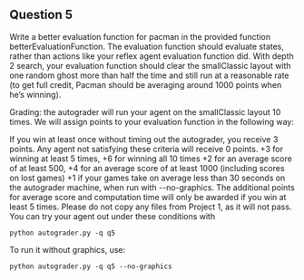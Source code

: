 ## Question 5

Write a better evaluation function for pacman in the provided function betterEvaluationFunction. The evaluation function should evaluate states, rather than actions like your reflex agent evaluation function did. With depth 2 search, your evaluation function should clear the smallClassic layout with one random ghost more than half the time and still run at a reasonable rate (to get full credit, Pacman should be averaging around 1000 points when he’s winning).

Grading: the autograder will run your agent on the smallClassic layout 10 times. We will assign points to your evaluation function in the following way:

If you win at least once without timing out the autograder, you receive 3 points. Any agent not satisfying these criteria will receive 0 points.
+3 for winning at least 5 times, +6 for winning all 10 times
+2 for an average score of at least 500, +4 for an average score of at least 1000 (including scores on lost games)
+1 if your games take on average less than 30 seconds on the autograder machine, when run with --no-graphics.
The additional points for average score and computation time will only be awarded if you win at least 5 times.
Please do not copy any files from Project 1, as it will not pass.
You can try your agent out under these conditions with

```
python autograder.py -q q5
```

To run it without graphics, use:

```
python autograder.py -q q5 --no-graphics
```
